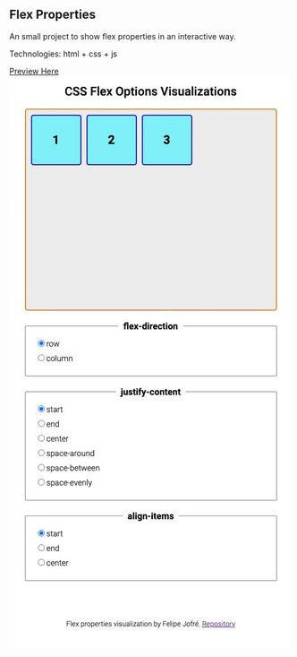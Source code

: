 ## Flex Properties
An small project to show flex properties in an interactive way.

Technologies: html + css + js

[Preview Here](https://felipejoq.github.io/flex-show/)
![Screenshot](https://github.com/felipejoq/flex-show/blob/main/img/preview.jpg?raw=true)
